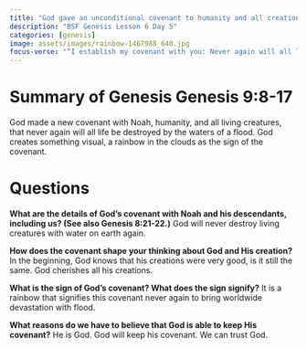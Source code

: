 ```yaml
---
title: "God gave an unconditional covenant to humanity and all creation"
description: "BSF Genesis Lesson 6 Day 5"
categories: [genesis]
image: assets/images/rainbow-1467988_640.jpg
focus-verse: "“I establish my covenant with you: Never again will all life be destroyed by the waters of a flood; never again will there be a flood to destroy the earth.” – Genesis 9:11"
---
```


# Summary of Genesis Genesis 9:8-17

God made a new covenant with Noah, humanity, and all living creatures, that never again will all life be destroyed by the waters of a flood. God creates something visual, a rainbow in the clouds as the sign of the covenant.  

# Questions

**What are the details of God’s covenant with Noah and his descendants, including us? (See also Genesis 8:21-22.)** God will never destroy living creatures with water on earth again.

**How does the covenant shape your thinking about God and His creation?** In the beginning, God knows that his creations were very good, is it still the same. God cherishes all his creations. 

**What is the sign of God’s covenant? What does the sign signify?** It is a rainbow that signifies this covenant never again to bring worldwide devastation with flood. 

**What reasons do we have to believe that God is able to keep His covenant?** He is God. God will keep his covenant. We can trust God.
